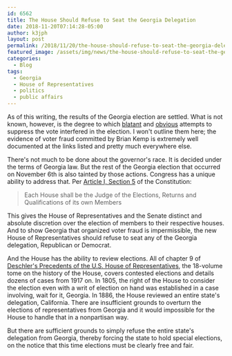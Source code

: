 ```yaml
---
id: 6562
title: The House Should Refuse to Seat the Georgia Delegation
date: 2018-11-20T07:14:28-05:00
author: k3jph
layout: post
permalink: /2018/11/20/the-house-should-refuse-to-seat-the-georgia-delegation/
featured_image: /assets/img/news/the-house-should-refuse-to-seat-the-georgia-delegation.webp
categories:
  - Blog
tags:
  - Georgia
  - House of Representatives
  - politics
  - public affairs
---
```

As of this writing, the results of the Georgia election are settled.
What is not known, however, is the degree to which
[blatant](https://www.motherjones.com/politics/2018/11/brian-kemps-win-in-georgia-tainted-by-voter-suppression-stacey-abrams/)
and
[obvious](https://assets.documentcloud.org/documents/4900825/Read-the-federal-judge-s-ruling-here.pdf)
attempts to suppress the vote interfered in the election.  I won't
outline them here; the evidence of voter fraud committed by Brian
Kemp is extremely well documented at the links listed and pretty
much everywhere else.

There's not much to be done about the governor's race.  It is decided
under the terms of Georgia law.  But the rest of the Georgia election
that occurred on November 6th is also tainted by those actions.
Congress has a unique ability to address that.  Per [Article I,
Section
5](https://constitutioncenter.org/interactive-constitution/articles/article-i#section-5)
of the Constitution:

> Each House shall be the Judge of the Elections, Returns and
Qualifications of its own Members

This gives the House of Representatives and the Senate distinct and
absolute discretion over the election of members to their respective
houses.  And to show Georgia that organized voter fraud is
impermissible, the new House of Representatives should refuse to
seat any of the Georgia delegation, Republican or Democrat.

And the House has the ability to review elections.  All of chapter
9 of [Deschler's Precedents of the U.S. House of
Representatives](https://www.gpo.gov/fdsys/browse/collection.action?collectionCode=GPO&browsePath=Precedents+of+the+U.S.+House+of+Representatives%2F010-Deschler%27s+Precedents&isCollapsed=false&leafLevelBrowse=false&isDocumentResults=true&ycord=0),
the 18-volume tome on the history of the House, covers contested
elections and details dozens of cases from 1917 on.  In 1805, the
right of the House to consider the election even with a writ of
election on hand was established in a case involving, wait for it,
Georgia.  In 1886, the House reviewed an entire state's delegation,
California.  There are insufficient grounds to overturn the elections
of representatives from Georgia and it would impossible for the
House to handle that in a nonpartisan way.

But there are sufficient grounds to simply refuse the entire state's
delegation from Georgia, thereby forcing the state to hold special
elections, on the notice that this time elections must be clearly
free and fair.
